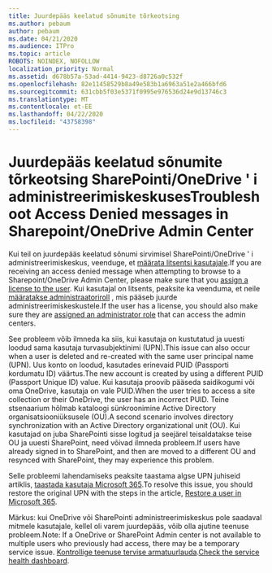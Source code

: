 ```yaml
---
title: Juurdepääs keelatud sõnumite tõrkeotsing
ms.author: pebaum
author: pebaum
ms.date: 04/21/2020
ms.audience: ITPro
ms.topic: article
ROBOTS: NOINDEX, NOFOLLOW
localization_priority: Normal
ms.assetid: d678b57a-53ad-4414-9423-d8726a0c532f
ms.openlocfilehash: 82e11458529b8a49e583b1a6963a51e2a466bfd6
ms.sourcegitcommit: 631cbb5f03e5371f0995e976536d24e9d13746c3
ms.translationtype: MT
ms.contentlocale: et-EE
ms.lasthandoff: 04/22/2020
ms.locfileid: "43758398"
---
```

# <a name="troubleshoot-access-denied-messages-in-sharepointonedrive-admin-center"></a><span data-ttu-id="c4b50-102">Juurdepääs keelatud sõnumite tõrkeotsing SharePointi/OneDrive ' i administreerimiskeskuses</span><span class="sxs-lookup"><span data-stu-id="c4b50-102">Troubleshoot Access Denied messages in Sharepoint/OneDrive Admin Center</span></span>

<span data-ttu-id="c4b50-103">Kui teil on juurdepääs keelatud sõnumi sirvimisel SharePointi/OneDrive ' i administreerimiskeskus, veenduge, et [määrata litsentsi kasutajale](https://docs.microsoft.com/office365/admin/subscriptions-and-billing/assign-licenses-to-users?view=o365-worldwide&amp;tabs=One).</span><span class="sxs-lookup"><span data-stu-id="c4b50-103">If you are receiving an access denied message when attempting to browse to a Sharepoint/OneDrive Admin Center, please make sure that you [assign a license to the user](https://docs.microsoft.com/office365/admin/subscriptions-and-billing/assign-licenses-to-users?view=o365-worldwide&amp;tabs=One).</span></span> <span data-ttu-id="c4b50-104">Kui kasutajal on litsents, peaksite ka veenduma, et neile [määratakse administraatoriroll](https://docs.microsoft.com/office365/admin/add-users/about-admin-roles?view=o365-worldwide) , mis pääseb juurde administreerimiskeskustele.</span><span class="sxs-lookup"><span data-stu-id="c4b50-104">If the user has a license, you should also make sure they are [assigned an administrator role](https://docs.microsoft.com/office365/admin/add-users/about-admin-roles?view=o365-worldwide) that can access the admin centers.</span></span>

<span data-ttu-id="c4b50-105">See probleem võib ilmneda ka siis, kui kasutaja on kustutatud ja uuesti loodud sama kasutaja turvasubjektinimi (UPN).</span><span class="sxs-lookup"><span data-stu-id="c4b50-105">This issue can also occur when a user is deleted and re-created with the same user principal name (UPN).</span></span> <span data-ttu-id="c4b50-106">Uus konto on loodud, kasutades erinevaid PUID (Passporti kordumatu ID) väärtus.</span><span class="sxs-lookup"><span data-stu-id="c4b50-106">The new account is created by using a different PUID (Passport Unique ID) value.</span></span> <span data-ttu-id="c4b50-107">Kui kasutaja proovib pääseda saidikogumi või oma OneDrive, kasutaja on vale PUID.</span><span class="sxs-lookup"><span data-stu-id="c4b50-107">When the user tries to access a site collection or their OneDrive, the user has an incorrect PUID.</span></span> <span data-ttu-id="c4b50-108">Teine stsenaarium hõlmab kataloogi sünkroonimine Active Directory organisatsiooniüksusele (OU).</span><span class="sxs-lookup"><span data-stu-id="c4b50-108">A second scenario involves directory synchronization with an Active Directory organizational unit (OU).</span></span> <span data-ttu-id="c4b50-109">Kui kasutajad on juba SharePointi sisse logitud ja seejärel teisaldatakse teise OU ja uuesti SharePoint, need võivad ilmneda probleem.</span><span class="sxs-lookup"><span data-stu-id="c4b50-109">If users have already signed in to SharePoint, and then are moved to a different OU and resynced with SharePoint, they may experience this problem.</span></span>

<span data-ttu-id="c4b50-110">Selle probleemi lahendamiseks peaksite taastama algse UPN juhiseid artiklis, [taastada kasutaja Microsoft 365](https://docs.microsoft.com/office365/admin/add-users/restore-user?view=o365-worldwide).</span><span class="sxs-lookup"><span data-stu-id="c4b50-110">To resolve this issue, you should restore the original UPN with the steps in the article, [Restore a user in Microsoft 365](https://docs.microsoft.com/office365/admin/add-users/restore-user?view=o365-worldwide).</span></span>

<span data-ttu-id="c4b50-111">Märkus: kui OneDrive või SharePointi administreerimiskeskus pole saadaval mitmele kasutajale, kellel oli varem juurdepääs, võib olla ajutine teenuse probleem.</span><span class="sxs-lookup"><span data-stu-id="c4b50-111">Note: If a OneDrive or SharePoint Admin center is not available to multiple users who previously had access, there may be a temporary service issue.</span></span>  <span data-ttu-id="c4b50-112">[Kontrollige teenuse tervise armatuurlauda](https://portal.office.com/adminportal/home#/servicehealth).</span><span class="sxs-lookup"><span data-stu-id="c4b50-112">[Check the service health dashboard](https://portal.office.com/adminportal/home#/servicehealth).</span></span>


